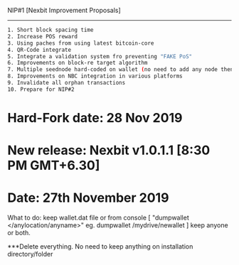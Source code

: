 NIP#1 [Nexbit Improvement Proposals]
************************************
```bash
1. Short block spacing time
2. Increase POS reward
3. Using paches from using latest bitcoin-core
4. QR-Code integrate
5. Integrate a validation system fro preventing "FAKE PoS"
6. Improvements on block-re target algorithm
7. Multiple seednode hard-coded on wallet (no need to add any node then)
8. Improvements on NBC integration in various platforms
9. Invalidate all orphan transactions
10. Prepare for NIP#2

```
# Hard-Fork date: 28 Nov 2019

# New release: Nexbit v1.0.1.1 [8:30 PM GMT+6.30]

# Date: 27th November 2019

What to do: keep wallet.dat file or from console 
[ "dumpwallet </anylocation/anyname>" eg. dumpwallet  /mydrive/newallet ] keep anyone or both.

***Delete everything. No need to keep anything on installation directory/folder
